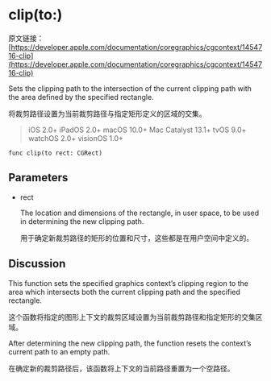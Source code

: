 # clip(to:)

原文链接：[https://developer.apple.com/documentation/coregraphics/cgcontext/1454716-clip](https://developer.apple.com/documentation/coregraphics/cgcontext/1454716-clip)

Sets the clipping path to the intersection of the current clipping path with the area defined by the specified rectangle.

将裁剪路径设置为当前裁剪路径与指定矩形定义的区域的交集。

> iOS 2.0+
iPadOS 2.0+
macOS 10.0+
Mac Catalyst 13.1+
tvOS 9.0+
watchOS 2.0+
visionOS 1.0+


```
func clip(to rect: CGRect)
```

## Parameters

- rect

	The location and dimensions of the rectangle, in user space, to be used in determining the new clipping path.

	用于确定新裁剪路径的矩形的位置和尺寸，这些都是在用户空间中定义的。

## Discussion

This function sets the specified graphics context’s clipping region to the area which intersects both the current clipping path and the specified rectangle.

这个函数将指定的图形上下文的裁剪区域设置为当前裁剪路径和指定矩形的交集区域。

After determining the new clipping path, the function resets the context’s current path to an empty path.

在确定新的裁剪路径后，该函数将上下文的当前路径重置为一个空路径。